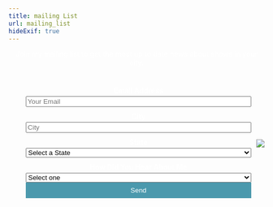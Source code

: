 ```yaml
---
title: mailing List
url: mailing_list
hideExif: true
---
```



<style>
    body{
        color: white;
        flex-grow: 1;
    }

    form#mailing_list {
        display: flex;
        flex-direction: column;
        text-align: center;
    }

    form input:hover {
        opacity: .8;
    }

    .page_content {
        display: flex;
        flex-direction: row;
        align-items: center;
        flex-wrap: wrap;
    }

    .page_image {
        min-height: 100vh;
        flex-grow: 1;
    }

    .form_div {
        flex-grow:1;
        padding: 0 10px;
    }
    
    .form_div p {
        text-align: center;
    }
    
    .slide img {
        max-height: 70vh;
        margin-top: 10px;
    }

    .simple-form li {
        list-style: none;
    }

    .simple-form li {
    	padding: 0;
    	display: block;
    	list-style: none;
    	margin: 10px 0 0 0;
    }
    .simple-form label{
    	margin:0 0 3px 0;
    	padding:0px;
    	display:block;
    	font-weight: bold;
    }
    
    .simple-form .field-select {
        width: 100%
    }

    .simple-form .field-text {
        width: 100%
    }

    .simple-form button {
        width: 100%;
        background: #4B99AD;
	    padding: 8px 15px 8px 15px;
	    border: none;
	    color: #fff;
    }
    
    .simple-form button:hover {
        background: #4691A4;
	    box-shadow:none;
	    -moz-box-shadow:none;
	    -webkit-box-shadow:none;
    }

    .content ul {
        margin-left: 0;
    }

    p.prompt{
        text-align: center!important;
    }

    .slide-meta-title a.a-clean {
        font-weight: bold;
        text-transform: uppercase;
    }

</style>
<div>
     <p class="prompt">Join my mailing list to get the most up to date news about shows in
     your city.</p>
    <div class="page_content">
        <div class="form_div">
            <form class="my_form" accept-charset="UTF-8" class="my_form" id="mailing_list" onsubmit="return postToGoogle()">
                <ul class="simple-form">
                    <li>
                        <label>Email Address</label>
                        <input type="email" name="entry.1501063458" data-name="Email" id="email" placeholder="Your Email" class="field-text" required>
                    </li>
                    <li>
                        <label>City</label>
                        <input type="text" name="entry.1139337246" data-name="City" id="city" placeholder="City" class="field-text" required>
                    </li>
                    <li>
                        <label>State</label>
                        <select type="text" name="entry.909431325" data-name="State" id="state" class="field-select">
                            <option value="" selected disabled>Select a State</option>
                            <option value="AL">Alabama</option>
                            <option value="AK">Alaska</option>
                            <option value="AZ">Arizona</option>
                            <option value="AR">Arkansas</option>
                            <option value="CA">California</option>
                            <option value="CO">Colorado</option>
                            <option value="CT">Connecticut</option>
                            <option value="DE">Delaware</option>
                            <option value="DC">District Of Columbia</option>
                            <option value="FL">Florida</option>
                            <option value="GA">Georgia</option>
                            <option value="HI">Hawaii</option>
                            <option value="ID">Idaho</option>
                            <option value="IL">Illinois</option>
                            <option value="IN">Indiana</option>
                            <option value="IA">Iowa</option>
                            <option value="KS">Kansas</option>
                            <option value="KY">Kentucky</option>
                            <option value="LA">Louisiana</option>
                            <option value="ME">Maine</option>
                            <option value="MD">Maryland</option>
                            <option value="MA">Massachusetts</option>
                            <option value="MI">Michigan</option>
                            <option value="MN">Minnesota</option>
                            <option value="MS">Mississippi</option>
                            <option value="MO">Missouri</option>
                            <option value="MT">Montana</option>
                            <option value="NE">Nebraska</option>
                            <option value="NV">Nevada</option>
                            <option value="NH">New Hampshire</option>
                            <option value="NJ">New Jersey</option>
                            <option value="NM">New Mexico</option>
                            <option value="NY">New York</option>
                            <option value="NC">North Carolina</option>
                            <option value="ND">North Dakota</option>
                            <option value="OH">Ohio</option>
                            <option value="OK">Oklahoma</option>
                            <option value="OR">Oregon</option>
                            <option value="PA">Pennsylvania</option>
                            <option value="RI">Rhode Island</option>
                            <option value="SC">South Carolina</option>
                            <option value="SD">South Dakota</option>
                            <option value="TN">Tennessee</option>
                            <option value="TX">Texas</option>
                            <option value="UT">Utah</option>
                            <option value="VT">Vermont</option>
                            <option value="VA">Virginia</option>
                            <option value="WA">Washington</option>
                            <option value="WV">West Virginia</option>
                            <option value="WI">Wisconsin</option>
                            <option value="WY">Wyoming</option>
                        </select>
                    </li>
                    <li>
                        <label>How Did You Hear About Me</label>
                        <select name-"entry.1773004288" data-name="Buzz Origin" id="origin" class="field-select">
                            <option value="" default>Select one</option>
                            <option value="Instagram">Instagram</option>
                            <option value="Tik Tok">Tik Tok</option>
                            <option value="Twitter">Twitter</option>
                            <option value="Word of Mouth">Word Of Mouth / Other</option>
                        </select>
                    </li>
                    <button type="submit" class="form-submit">Send</button>
                </ul>
            </form>
        </div>
        <img src="/img/raiders_stare.jpg"></img>
    </div>
</div>
<script src="https://ajax.googleapis.com/ajax/libs/jquery/3.3.1/jquery.min.js"></script>

<script>
    function postToGoogle() {
      var field1 = $("#email").val();
      var field2 = $("#city").val();
      var field3 = $("#state").val();
      var field4 = $("#origin").val();

      $.ajax({
        url: "https://docs.google.com/forms/u/0/d/e/1FAIpQLSfqZ37vbkZtpNsPTcxp0Lvuf1AkMvx3P-IcfMfGWmx-4x8WcA/formResponse",
          
        //add your google form generated numbers below which are also the 'names' of your inputs     
        data: {
          "entry.1501063458": field1,
          "entry.1139337246": field2,
          "entry.909431325": field3,
          "entry.1773004288": field4
        },
        type: "POST",
        dataType: "xml",
        success: function (d) {
          $('#mailing_list').trigger('reset');
        },
        error: function (x, y, z) {
          $('#mailing_list').trigger('reset');
        }
      });
      return false;
    }
</script>
